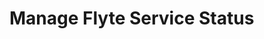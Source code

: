 # Manage Flyte Service Status

<api-endpoint openapi-path="./openapi.yaml" endpoint="/status" method="get"/>
<api-endpoint openapi-path="./openapi.yaml" endpoint="/status" method="post"/>
